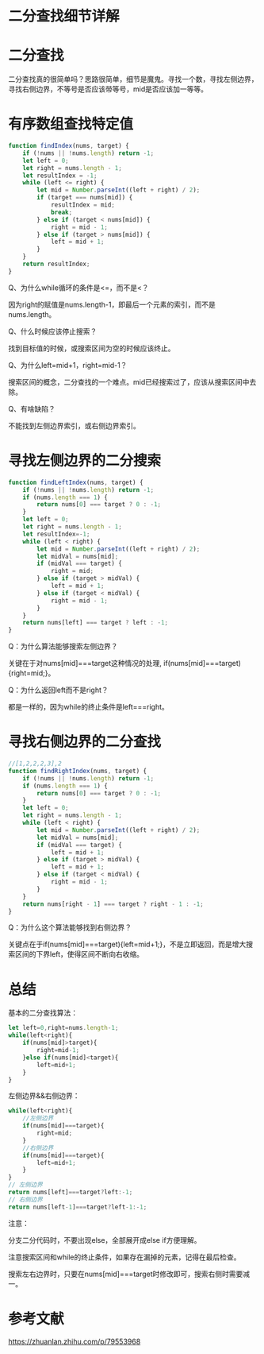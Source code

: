 # 二分查找细节详解

# 二分查找

二分查找真的很简单吗？思路很简单，细节是魔鬼。寻找一个数，寻找左侧边界，寻找右侧边界，不等号是否应该带等号，mid是否应该加一等等。

# 有序数组查找特定值

```js
function findIndex(nums, target) {
    if (!nums || !nums.length) return -1;
    let left = 0;
    let right = nums.length - 1;
    let resultIndex = -1;
    while (left <= right) {
        let mid = Number.parseInt((left + right) / 2);
        if (target === nums[mid]) {
            resultIndex = mid;
            break;
        } else if (target < nums[mid]) {
            right = mid - 1;
        } else if (target > nums[mid]) {
            left = mid + 1;
        }
    }
    return resultIndex;
}
```

Q、为什么while循环的条件是<=，而不是<？

因为right的赋值是nums.length-1，即最后一个元素的索引，而不是nums.length。

Q、什么时候应该停止搜索？

找到目标值的时候，或搜索区间为空的时候应该终止。

Q、为什么left=mid+1，right=mid-1？

搜索区间的概念，二分查找的一个难点。mid已经搜索过了，应该从搜索区间中去除。

Q、有啥缺陷？

不能找到左侧边界索引，或右侧边界索引。

# 寻找左侧边界的二分搜索

```js
function findLeftIndex(nums, target) {
    if (!nums || !nums.length) return -1;
    if (nums.length === 1) {
        return nums[0] === target ? 0 : -1;
    }
    let left = 0;
    let right = nums.length - 1;
    let resultIndex=-1;
    while (left < right) {
        let mid = Number.parseInt((left + right) / 2);
        let midVal = nums[mid];
        if (midVal === target) {
            right = mid;
        } else if (target > midVal) {
            left = mid + 1;
        } else if (target < midVal) {
            right = mid - 1;
        }
    }
    return nums[left] === target ? left : -1;
}
```

Q：为什么算法能够搜索左侧边界？

关键在于对nums[mid]===target这种情况的处理, if(nums[mid]===target){right=mid;}。

Q：为什么返回left而不是right？

都是一样的，因为while的终止条件是left===right。

# 寻找右侧边界的二分查找

```js
//[1,2,2,2,3],2
function findRightIndex(nums, target) {
    if (!nums || !nums.length) return -1;
    if (nums.length === 1) {
        return nums[0] === target ? 0 : -1;
    }
    let left = 0;
    let right = nums.length - 1;
    while (left < right) {
        let mid = Number.parseInt((left + right) / 2);
        let midVal = nums[mid];
        if (midVal === target) {
            left = mid + 1;
        } else if (target > midVal) {
            left = mid + 1;
        } else if (target < midVal) {
            right = mid - 1;
        }
    }
    return nums[right - 1] === target ? right - 1 : -1;
}
```

Q：为什么这个算法能够找到右侧边界？

关键点在于if(nums[mid]===target){left=mid+1;}，不是立即返回，而是增大搜索区间的下界left，使得区间不断向右收缩。

# 总结

基本的二分查找算法：

```js
let left=0,right=nums.length-1;
while(left<right){
    if(nums[mid]>target){
        right=mid-1;
    }else if(nums[mid]<target){
        left=mid+1;
    }
}
```

左侧边界&&右侧边界：

```js
while(left<right){
    //左侧边界
    if(nums[mid]===target){
        right=mid;
    }
    //右侧边界
    if(nums[mid]===target){
        left=mid+1;
    }
}
// 左侧边界
return nums[left]===target?left:-1;
// 右侧边界
return nums[left-1]===target?left-1:-1;
```

注意：

分支二分代码时，不要出现else，全部展开成else if方便理解。

注意搜索区间和while的终止条件，如果存在漏掉的元素，记得在最后检查。

搜索左右边界时，只要在nums[mid]===target时修改即可，搜索右侧时需要减一。

# 参考文献

https://zhuanlan.zhihu.com/p/79553968